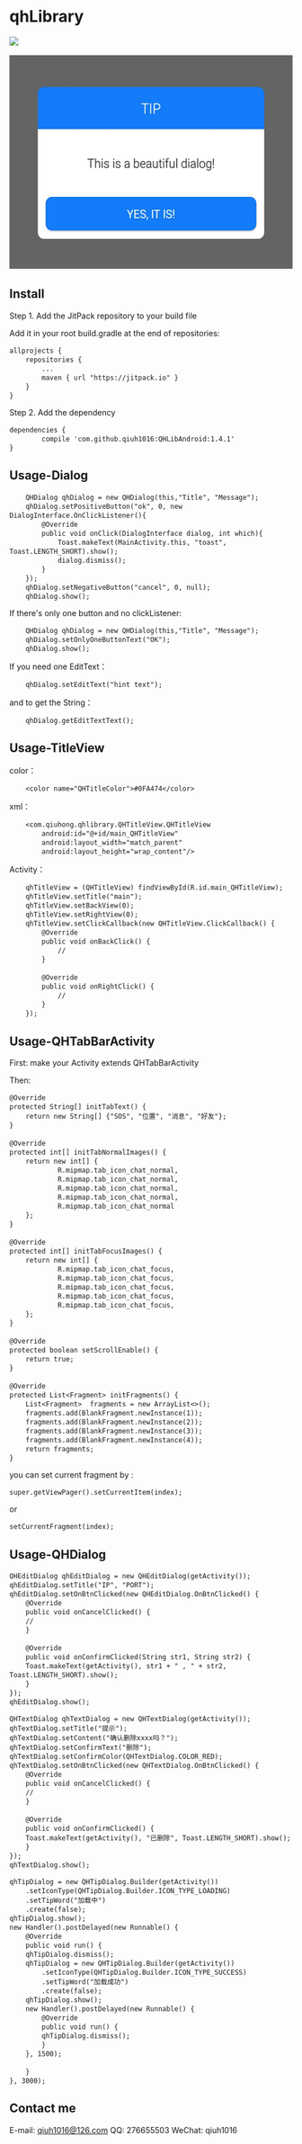 qhLibrary
============

[![](https://jitpack.io/v/qiuh1016/QHLibAndroid.svg)](https://jitpack.io/#qiuh1016/QHLibAndroid)

<!-- ![](pic.png =100*80) -->

<img src="pic.png" width="540" height="380">

Install
------------

Step 1. Add the JitPack repository to your build file

Add it in your root build.gradle at the end of repositories:

    allprojects {
		repositories {
			...
			maven { url "https://jitpack.io" }
		}
	}

Step 2. Add the dependency

	dependencies {
	        compile 'com.github.qiuh1016:QHLibAndroid:1.4.1'
	}



Usage-Dialog
--------------

        QHDialog qhDialog = new QHDialog(this,"Title", "Message");
        qhDialog.setPositiveButton("ok", 0, new DialogInterface.OnClickListener(){
            @Override
            public void onClick(DialogInterface dialog, int which){
                Toast.makeText(MainActivity.this, "toast", Toast.LENGTH_SHORT).show();
                dialog.dismiss();
            }
        });
        qhDialog.setNegativeButton("cancel", 0, null);
        qhDialog.show();

If there's only one button and no clickListener:

        QHDialog qhDialog = new QHDialog(this,"Title", "Message");
        qhDialog.setOnlyOneButtonText("OK");
        qhDialog.show();


If you need one EditText：
        
        qhDialog.setEditText("hint text");

and to get the String：

        qhDialog.getEditTextText();

Usage-TitleView
--------------
color：

        <color name="QHTitleColor">#0FA474</color>
xml：
        
        <com.qiuhong.qhlibrary.QHTitleView.QHTitleView
            android:id="@+id/main_QHTitleView"
            android:layout_width="match_parent"
            android:layout_height="wrap_content"/>

Activity：

        qhTitleView = (QHTitleView) findViewById(R.id.main_QHTitleView);
        qhTitleView.setTitle("main");
        qhTitleView.setBackView(0);
        qhTitleView.setRightView(0);
        qhTitleView.setClickCallback(new QHTitleView.ClickCallback() {
            @Override
            public void onBackClick() {
                //
            }
            
            @Override
            public void onRightClick() {
                //
            }
        });

Usage-QHTabBarActivity
--------------
First: 
    make your Activity extends QHTabBarActivity
    
Then:

    @Override
    protected String[] initTabText() {
        return new String[] {"SOS", "位置", "消息", "好友"};
    }

    @Override
    protected int[] initTabNormalImages() {
        return new int[] {
                R.mipmap.tab_icon_chat_normal,
                R.mipmap.tab_icon_chat_normal,
                R.mipmap.tab_icon_chat_normal,
                R.mipmap.tab_icon_chat_normal,
                R.mipmap.tab_icon_chat_normal
        };
    }

    @Override
    protected int[] initTabFocusImages() {
        return new int[] {
                R.mipmap.tab_icon_chat_focus,
                R.mipmap.tab_icon_chat_focus,
                R.mipmap.tab_icon_chat_focus,
                R.mipmap.tab_icon_chat_focus,
                R.mipmap.tab_icon_chat_focus,
        };
    }

    @Override
    protected boolean setScrollEnable() {
        return true;
    }

    @Override
    protected List<Fragment> initFragments() {
        List<Fragment>  fragments = new ArrayList<>();
        fragments.add(BlankFragment.newInstance(1));
        fragments.add(BlankFragment.newInstance(2));
        fragments.add(BlankFragment.newInstance(3));
        fragments.add(BlankFragment.newInstance(4));
        return fragments;
    }

you can set current fragment by :
    
    super.getViewPager().setCurrentItem(index);

or

    setCurrentFragment(index);

Usage-QHDialog
--------------

```
QHEditDialog qhEditDialog = new QHEditDialog(getActivity());
qhEditDialog.setTitle("IP", "PORT");
qhEditDialog.setOnBtnClicked(new QHEditDialog.OnBtnClicked() {
    @Override
    public void onCancelClicked() {
	//
    }

    @Override
    public void onConfirmClicked(String str1, String str2) {
	Toast.makeText(getActivity(), str1 + " , " + str2, Toast.LENGTH_SHORT).show();
    }
});
qhEditDialog.show();
```

```
QHTextDialog qhTextDialog = new QHTextDialog(getActivity());
qhTextDialog.setTitle("提示");
qhTextDialog.setContent("确认删除xxxx吗？");
qhTextDialog.setConfirmText("删除");
qhTextDialog.setConfirmColor(QHTextDialog.COLOR_RED);
qhTextDialog.setOnBtnClicked(new QHTextDialog.OnBtnClicked() {
    @Override
    public void onCancelClicked() {
	//
    }

    @Override
    public void onConfirmClicked() {
	Toast.makeText(getActivity(), "已删除", Toast.LENGTH_SHORT).show();
    }
});
qhTextDialog.show();
```

```
qhTipDialog = new QHTipDialog.Builder(getActivity())
	.setIconType(QHTipDialog.Builder.ICON_TYPE_LOADING)
	.setTipWord("加载中")
	.create(false);
qhTipDialog.show();
new Handler().postDelayed(new Runnable() {
    @Override
    public void run() {
	qhTipDialog.dismiss();
	qhTipDialog = new QHTipDialog.Builder(getActivity())
		.setIconType(QHTipDialog.Builder.ICON_TYPE_SUCCESS)
		.setTipWord("加载成功")
		.create(false);
	qhTipDialog.show();
	new Handler().postDelayed(new Runnable() {
	    @Override
	    public void run() {
		qhTipDialog.dismiss();
	    }
	}, 1500);

    }
}, 3000);
```

Contact me
-------------
E-mail: qiuh1016@126.com
QQ: 276655503
WeChat: qiuh1016

